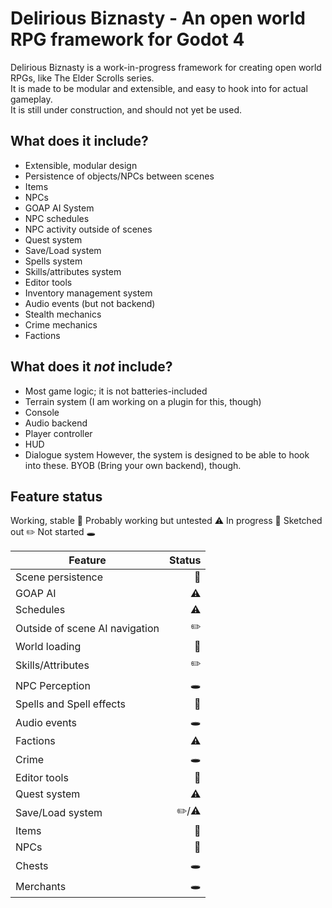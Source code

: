 # Delirious Biznasty - An open world RPG framework for Godot 4
Delirious Biznasty is a work-in-progress framework for creating open world RPGs, like The Elder Scrolls series.  
It is made to be modular and extensible, and easy to hook into for actual gameplay.  
It is still under construction, and should not yet be used.  

## What does it include?
- Extensible, modular design
- Persistence of objects/NPCs between scenes
- Items
- NPCs
- GOAP AI System
- NPC schedules
- NPC activity outside of scenes
- Quest system
- Save/Load system
- Spells system
- Skills/attributes system
- Editor tools
- Inventory management system
- Audio events (but not backend)
- Stealth mechanics
- Crime mechanics
- Factions

## What does it *not* include?
- Most game logic; it is not batteries-included
- Terrain system (I am working on a plugin for this, though)
- Console
- Audio backend
- Player controller
- HUD
- Dialogue system
However, the system is designed to be able to hook into these. BYOB (Bring your own backend), though.

## Feature status

Working, stable :evergreen_tree:
Probably working but untested :warning:
In progress :construction:
Sketched out :pencil2:
Not started :hole:

| Feature | Status |
|---------|--------:|
| Scene persistence | :evergreen_tree:
| GOAP AI | :warning: |
| Schedules | :warning: |
| Outside of scene AI navigation | :pencil2: |
| World loading | :evergreen_tree: |
| Skills/Attributes | :pencil2: |
| NPC Perception | :hole: |
| Spells and Spell effects | :construction: |
| Audio events | :hole: |
| Factions | :warning: |
| Crime | :hole: |
| Editor tools | :construction: |
| Quest system | :warning: |
| Save/Load system | :pencil2:/:warning: |
| Items | :construction: |
| NPCs | :construction: |
| Chests | :hole: |
| Merchants | :hole: |
